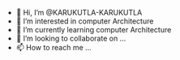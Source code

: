- 👋 Hi, I’m @KARUKUTLA-KARUKUTLA
- 👀 I’m interested in computer Architecture
- 🌱 I’m currently learning computer Architecture
- 💞️ I’m looking to collaborate on ...
- 📫 How to reach me ...

<!---
KARUKUTLA-KARUKUTLA/KARUKUTLA-KARUKUTLA is a ✨ special ✨ repository because its `README.md` (this file) appears on your GitHub profile.
You can click the Preview link to take a look at your changes.
--->
